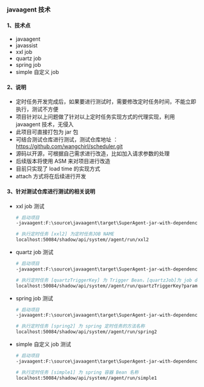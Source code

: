 ### javaagent 技术

#### 1、技术点

- javaagent
- javassist
- xxl job
- quartz job
- spring job
- simple 自定义 job

#### 2、说明

- 定时任务开发完成后，如果要进行测试时，需要修改定时任务时间，不能立即执行，测试不方便
- 项目针对以上问题做了针对以上定时任务实现方式的代理实现，利用 javaagent 技术，无侵入
- 此项目可直接打包为 jar 包
- 可结合测试仓库进行测试，测试仓库地址 ：https://github.com/wangchirl/scheduler.git
- 源码以开源，可根据自己需求进行改造，比如加入请求参数的处理
- 后续版本将使用 ASM 来对项目进行改造
- 目前只实现了 load time 的实现方式
- attach 方式将在后续进行开发

#### 3、针对测试仓库进行测试的相关说明

- xxl job 测试

  ```sh
  # 启动项目
  -javaagent:F:\source\javaagent\target\SuperAgent-jar-with-dependencies.jar=XXL,com.shadow.controller.AgentBaseController
  ```

  ```sh
  # 执行定时任务 [xxl2] 为定时任务JOB NAME
  localhost:50084/shadow/api/system//agent/run/xxl2
  ```

  

- quartz job 测试

  ```sh
  # 启动项目
  -javaagent:F:\source\javaagent\target\SuperAgent-jar-with-dependencies.jar=QUARTZ,com.shadow.controller.AgentBaseController
  ```

  ```sh
  # 执行定时任务 [quartzTriggerKey] 为 Trigger Bean，[quartzJob]为 job detail ID
  localhost:50084/shadow/api/system//agent/run/quartzTriggerKey?params=quartzJob
  ```

  

- spring job 测试

  ```sh
  # 启动项目
  -javaagent:F:\source\javaagent\target\SuperAgent-jar-with-dependencies.jar=SPRING,com.shadow.controller.AgentBaseController
  ```

  ```sh
  # 执行定时任务 [spring2] 为 spring 定时任务的方法名称
  localhost:50084/shadow/api/system//agent/run/spring2
  ```

  

- simple 自定义 job 测试

  ```sh
  # 启动项目
  -javaagent:F:\source\javaagent\target\SuperAgent-jar-with-dependencies.jar=SIMPLE,com.shadow.controller.AgentBaseController
  ```

  ```sh
  # 执行定时任务 [simple1] 为 spring 容器 Bean 名称
  localhost:50084/shadow/api/system//agent/run/simple1
  ```

  